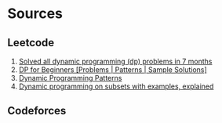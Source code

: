 # Sources

## Leetcode
1. [Solved all dynamic programming (dp) problems in 7 months](https://leetcode.com/tag/dynamic-programming/discuss/1000929/Solved-all-dynamic-programming-(dp)-problems-in-7-months.)
2. [DP for Beginners [Problems | Patterns | Sample Solutions]](https://leetcode.com/tag/dynamic-programming/discuss/662866/DP-for-Beginners-Problems-or-Patterns-or-Sample-Solutions)
3. [Dynamic Programming Patterns](https://leetcode.com/discuss/general-discussion/458695/Dynamic-Programming-Patterns)
4. [Dynamic programming on subsets with examples, explained](https://leetcode.com/tag/dynamic-programming/discuss/1125779/Dynamic-programming-on-subsets-with-examples-explained)

## Codeforces
